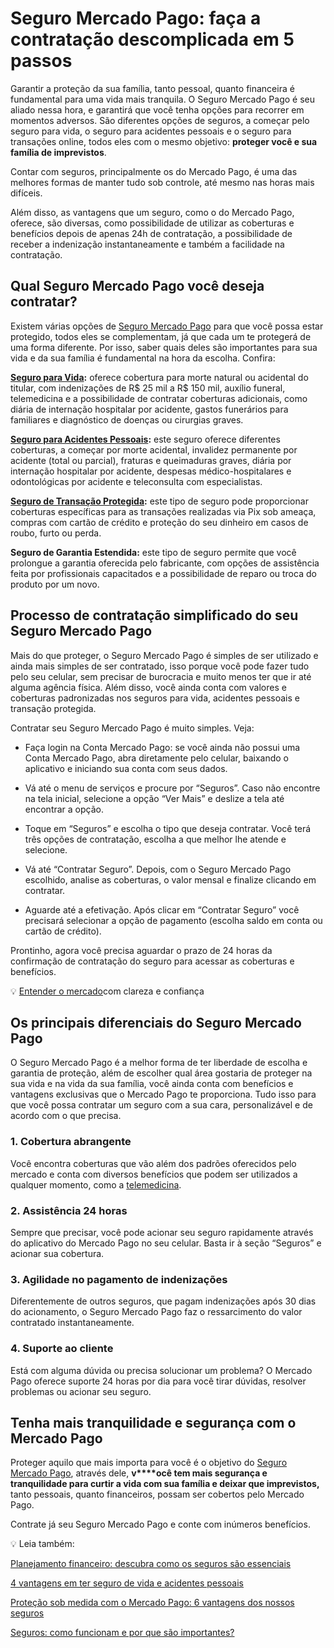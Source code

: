 # Seguro Mercado Pago: faça a contratação descomplicada em 5 passos

Garantir a proteção da sua família, tanto pessoal, quanto financeira é fundamental para uma vida mais tranquila. O Seguro Mercado Pago é seu aliado nessa hora, e garantirá que você tenha opções para recorrer em momentos adversos. São diferentes opções de seguros, a começar pelo seguro para vida, o seguro para acidentes pessoais e o seguro para transações online, todos eles com o mesmo objetivo: **proteger você e sua família de imprevistos**.

Contar com seguros, principalmente os do Mercado Pago, é uma das melhores formas de manter tudo sob controle, até mesmo nas horas mais difíceis.

Além disso, as vantagens que um seguro, como o do Mercado Pago, oferece, são diversas, como possibilidade de utilizar as coberturas e benefícios depois de apenas 24h de contratação, a possibilidade de receber a indenização instantaneamente e também a facilidade na contratação.

## Qual Seguro Mercado Pago você deseja contratar?

Existem várias opções de [Seguro Mercado Pago](https://meubolso.mercadopago.com.br/seguros-mercado-pago) para que você possa estar protegido, todos eles se complementam, já que cada um te protegerá de uma forma diferente. Por isso, saber quais deles são importantes para sua vida e da sua família é fundamental na hora da escolha. Confira:

**[Seguro para Vida](https://meubolso.mercadopago.com.br/seguro-de-vida-mercado-pago):** oferece cobertura para morte natural ou acidental do titular, com indenizações de R$ 25 mil a R$ 150 mil, auxílio funeral, telemedicina e a possibilidade de contratar coberturas adicionais, como diária de internação hospitalar por acidente, gastos funerários para familiares e diagnóstico de doenças ou cirurgias graves. 

**[](https://meubolso.mercadopago.com.br/seguro-de-vida-mercado-pago)[Seguro para Acidentes Pessoais](https://meubolso.mercadopago.com.br/seguro-de-acidentes-pessoais-mercado-pago):** este seguro oferece diferentes coberturas, a começar por morte acidental, invalidez permanente por acidente (total ou parcial), fraturas e queimaduras graves, diária por internação hospitalar por acidente, despesas médico-hospitalares e odontológicas por acidente e teleconsulta com especialistas. 

**[](https://meubolso.mercadopago.com.br/seguro-de-vida-mercado-pago)[Seguro de Transação Protegida](https://meubolso.mercadopago.com.br/seguro-cartao-pix-mercado-pago):** este tipo de seguro pode proporcionar coberturas específicas para as transações realizadas via Pix sob ameaça, compras com cartão de crédito e proteção do seu dinheiro em casos de roubo, furto ou perda. 

**[](https://meubolso.mercadopago.com.br/seguro-de-vida-mercado-pago) Seguro de Garantia Estendida:** este tipo de seguro permite que você prolongue a garantia oferecida pelo fabricante, com opções de assistência feita por profissionais capacitados e a possibilidade de reparo ou troca do produto por um novo. 

## Processo de contratação simplificado do seu Seguro Mercado Pago

Mais do que proteger, o Seguro Mercado Pago é simples de ser utilizado e ainda mais simples de ser contratado, isso porque você pode fazer tudo pelo seu celular, sem precisar de burocracia e muito menos ter que ir até alguma agência física. Além disso, você ainda conta com valores e coberturas padronizadas nos seguros para vida, acidentes pessoais e transação protegida.

Contratar seu Seguro Mercado Pago é muito simples. Veja:

- Faça login na Conta Mercado Pago: se você ainda não possui uma Conta Mercado Pago, abra diretamente pelo celular, baixando o aplicativo e iniciando sua conta com seus dados.

- Vá até o menu de serviços e procure por “Seguros”. Caso não encontre na tela inicial, selecione a opção “Ver Mais” e deslize a tela até encontrar a opção.

- Toque em “Seguros” e escolha o tipo que deseja contratar. Você terá três opções de contratação, escolha a que melhor lhe atende e selecione.

- Vá até “Contratar Seguro”. Depois, com o Seguro Mercado Pago escolhido, analise as coberturas, o valor mensal e finalize clicando em contratar.

- Aguarde até a efetivação. Após clicar em “Contratar Seguro” você precisará selecionar a opção de pagamento (escolha saldo em conta ou cartão de crédito). 

Prontinho, agora você precisa aguardar o prazo de 24 horas da confirmação de contratação do seguro para acessar as coberturas e benefícios.

💡 [Entender o mercado](https://meubolso.mercadopago.com.br/guia-para-entender-o-mercado)com clareza e confiança

## Os principais diferenciais do Seguro Mercado Pago

O Seguro Mercado Pago é a melhor forma de ter liberdade de escolha e garantia de proteção, além de escolher qual área gostaria de proteger na sua vida e na vida da sua família, você ainda conta com benefícios e vantagens exclusivas que o Mercado Pago te proporciona. Tudo isso para que você possa contratar um seguro com a sua cara, personalizável e de acordo com o que precisa.

### 1. Cobertura abrangente

Você encontra coberturas que vão além dos padrões oferecidos pelo mercado e conta com diversos benefícios que podem ser utilizados a qualquer momento, como a [telemedicina](https://meubolso.mercadopago.com.br/seguro-mercado-pago-telemedicina-emergencia-odontologica).

### 2. Assistência 24 horas

Sempre que precisar, você pode acionar seu seguro rapidamente através do aplicativo do Mercado Pago no seu celular. Basta ir à seção “Seguros” e acionar sua cobertura.

### 3. Agilidade no pagamento de indenizações

Diferentemente de outros seguros, que pagam indenizações após 30 dias do acionamento, o Seguro Mercado Pago faz o ressarcimento do valor contratado instantaneamente.

### 4. Suporte ao cliente

Está com alguma dúvida ou precisa solucionar um problema? O Mercado Pago oferece suporte 24 horas por dia para você tirar dúvidas, resolver problemas ou acionar seu seguro.

## Tenha mais tranquilidade e segurança com o Mercado Pago

Proteger aquilo que mais importa para você é o objetivo do [Seguro Mercado Pago](https://meubolso.mercadopago.com.br/vantagens-seguros-mercado-pago), através dele, **v****ocê tem mais segurança e tranquilidade para curtir a vida com sua família e deixar que imprevistos,** tanto pessoais, quanto financeiros, possam ser cobertos pelo Mercado Pago.

Contrate já seu Seguro Mercado Pago e conte com inúmeros benefícios.

💡 Leia também:

[Planejamento financeiro: descubra como os seguros são essenciais](https://meubolso.mercadopago.com.br/seguros-no-planejamento-financeiro)

[4 vantagens em ter seguro de vida e acidentes pessoais](https://meubolso.mercadopago.com.br/vantagens-em-ter-seguro-de-vida-e-acidentes-pessoais)

[Proteção sob medida com o Mercado Pago: 6 vantagens dos nossos seguros](https://meubolso.mercadopago.com.br/vantagens-seguros-mercado-pago)

[Seguros: como funcionam e por que são importantes?](https://meubolso.mercadopago.com.br/guia-pratico-sobre-seguros?hsCtaTracking=c5c6b1e3-f917-4238-bfcf-6f208d4bd187%7C2d3a7e71-4228-4587-9ccd-1f87550cdd26)